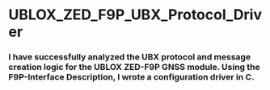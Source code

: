 # UBLOX_ZED_F9P_UBX_Protocol_Driver

### I have successfully analyzed the UBX protocol and message creation logic for the UBLOX ZED-F9P GNSS module. Using the F9P-Interface Description, I wrote a configuration driver in C.
